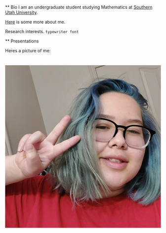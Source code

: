 ** Bio
I am an undergraduate student studying Mathematics at [Southern Utah University](https://www.suu.edu/math/). 

[Here](info.txt) is some more about me.

Research interests.  `typewriter font`

** Presentations

Heres a picture of me:

# ![alt text](Headshot.jpg)



